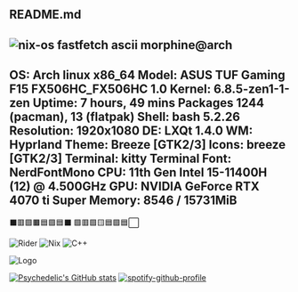 ## README.md
![nix-os fastfetch ascii](https://github.com/user-attachments/assets/5c079f37-3c3d-4bbd-afb7-414b0417ed31) morphine@arch
--------------------------------
OS: Arch linux x86_64
Model: ASUS TUF Gaming F15 FX506HC_FX506HC 1.0
Kernel: 6.8.5-zen1-1-zen
Uptime: 7 hours, 49 mins
Packages 1244 (pacman), 13 (flatpak)
Shell: bash 5.2.26
Resolution: 1920x1080
DE: LXQt 1.4.0
WM: Hyprland
Theme: Breeze [GTK2/3]
Icons: breeze [GTK2/3]
Terminal: kitty
Terminal Font: NerdFontMono
CPU: 11th Gen Intel 15-11400H (12) @ 4.500GHz
GPU: NVIDIA GeForce RTX 4070 ti Super
Memory: 8546 / 15731MiB
--------------------------------
:black_large_square::red_square::green_square::brown_square::blue_square::purple_square::blue_square::black_large_square:
:green_square::red_square::green_square::yellow_square::blue_square::purple_square::blue_square::white_large_square:

 ![Rider](https://img.shields.io/badge/Rider-000000.svg?style=for-the-badge&logo=Rider&logoColor=white&color=black&labelColor=crimson) ![Nix](https://img.shields.io/badge/NIX-5277C3.svg?style=for-the-badge&logo=NixOS&logoColor=white) ![C++](https://img.shields.io/badge/c++-%2300599C.svg?style=for-the-badge&logo=c%2B%2B&logoColor=white)

![Logo](https://github.com/user-attachments/assets/aa31c97c-1980-465f-9207-a08c18ce1780)

[![Psychedelic's GitHub stats](https://github-readme-stats.vercel.app/api?username=ImOnPsychedelics&show_icons=true&theme=dark#gh-dark-mode-only)](https://github.com/anuraghazra/github-readme-stats#gh-dark-mode-only) 
[![spotify-github-profile](https://spotify-github-profile.kittinanx.com/api/view?uid=31bloxlxwxbq6krdu56s5wkfpayu&cover_image=true&theme=novatorem&show_offline=false&background_color=121212&interchange=false&bar_color=169224&bar_color_cover=false)](https://github.com/kittinan/spotify-github-profile)


